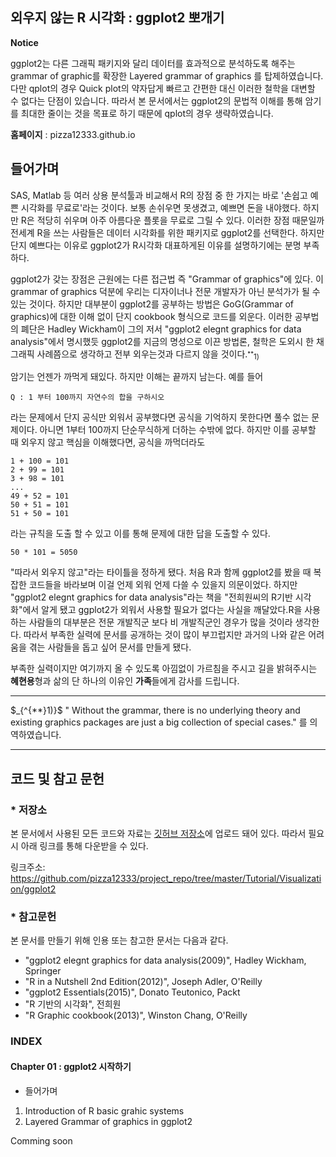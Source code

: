 ## 외우지 않는 R 시각화 : ggplot2 뽀개기

**Notice**

ggplot2는 다른 그래픽 패키지와 달리 데이터를 효과적으로 분석하도록 해주는 grammar of graphic를 확장한 Layered grammar of graphics 를 탑제하였습니다. 다만 qplot의 경우 Quick plot의 약자답게 빠르고 간편한 대신 이러한 철학을 대변할 수 없다는 단점이 있습니다. 따라서 본 문서에서는 ggplot2의 문법적 이해를 통해 암기를 최대한 줄이는 것을 목표로 하기 때문에 qplot의 경우 생략하였습니다.

**홈페이지** : pizza12333.github.io

## 들어가며

SAS, Matlab 등 여러 상용 분석툴과 비교해서 R의 장점 중 한 가지는 바로 '손쉽고 예쁜 시각화를 무료로'라는 것이다. 보통 손쉬우면 못생겼고, 예쁘면 돈을 내야했다. 하지만 R은 적당히 쉬우며 아주 아름다운 플롯을 무료로 그릴 수 있다. 이러한 장점 때문일까 전세계 R을 쓰는 사람들은 데이터 시각화를 위한 패키지로 ggplot2를 선택한다. 하지만 단지 예쁘다는 이유로 ggplot2가 R시각화 대표하게된 이유를 설명하기에는 분명 부족하다. 

ggplot2가 갖는 장점은 근원에는 다른 접근법 즉 "Grammar of graphics"에 있다. 이 grammar of graphics 덕분에 우리는 디자이너나 전문 개발자가 아닌 분석가가 될 수 있는 것이다. 하지만 대부분이 ggplot2를 공부하는 방법은 GoG(Grammar of graphics)에 대한 이해 없이 단지 cookbook 형식으로 코드를 외운다. 이러한 공부법의 폐단은 Hadley Wickham이 그의 저서 "ggplot2 elegnt graphics for data analysis"에서 명시했듯 ggplot2를 지금의 명성으로 이끈 방법론, 철학은 도외시 한 채 그래픽 사례쯤으로 생각하고 전부 외우는것과 다르지 않을 것이다.$_{^{**}1)}$

암기는 언젠가 까먹게 돼있다. 하지만 이해는 끝까지 남는다. 예를 들어

	Q : 1 부터 100까지 자연수의 합을 구하시오

라는 문제에서 단지 공식만 외워서 공부했다면 공식을 기억하지 못한다면 풀수 없는 문제이다. 아니면 1부터 100까지 단순무식하게 더하는 수밖에 없다. 하지만 이를 공부할 때 외우지 않고 핵심을 이해했다면, 공식을 까먹더라도 

	1 + 100 = 101
	2 + 99 = 101
	3 + 98 = 101
	...
	49 + 52 = 101
	50 + 51 = 101
	51 + 50 = 101

라는 규칙을 도출 할 수 있고 이를 통해 문제에 대한 답을 도출할 수 있다.

	50 * 101 = 5050

	
"따라서 외우지 않고"라는 타이틀을 정하게 됐다. 처음 R과 함께 ggplot2를 봤을 때 복잡한 코드들을 바라보며 이걸 언제 외워 언제 다쓸 수 있을지 의문이었다. 하지만  "ggplot2 elegnt graphics for data analysis"라는 책을 "전희원씨의 R기반 시각화"에서 알게 됐고 ggplot2가 외워서 사용할 필요가 없다는 사실을 깨달았다.R을 사용하는 사람들의 대부분은 전문 개발직군 보다 비 개발직군인 경우가 많을 것이라 생각한다. 따라서 부족한 실력에 문서를 공개하는 것이 많이 부끄럽지만 과거의 나와 같은 어려움을 겪는 사람들을 돕고 싶어 문서를 만들게 됐다. 

부족한 실력이지만 여기까지 올 수 있도록 아낌없이 가르침을 주시고 길을 밝혀주시는 **혜현용**형과 삶의 단 하나의 이유인  **가족**들에게 감사를 드립니다.

<hr/>
$_{^{**}1)}$  " Without the grammar, there is no underlying theory and existing graphics packages are just a big collection of special cases." 를 의역하였습니다.
<hr/>

## 코드 및 참고 문헌
### * 저장소
본 문서에서 사용된 모든 코드와 자료는 [깃허브 저장소](https://github.com/pizza12333/project_repo/tree/master/Tutorial/Visualization/ggplot2)에 업로드 돼어 있다. 따라서 필요시 아래 링크를 통해 다운받을 수 있다.

링크주소: https://github.com/pizza12333/project_repo/tree/master/Tutorial/Visualization/ggplot2

### * 참고문헌

본 문서를 만들기 위해 인용 또는 참고한 문서는 다음과 같다.

* "ggplot2 elegnt graphics for data analysis(2009)", Hadley Wickham, Springer
* "R in a Nutshell 2nd Edition(2012)", Joseph Adler, O'Reilly 
* "ggplot2 Essentials(2015)", Donato Teutonico, Packt
* "R 기반의 시각화", 전희원
* "R Graphic cookbook(2013)", Winston Chang, O'Reilly 

### INDEX

#### Chapter 01 : ggplot2 시작하기
* 들어가며
1. Introduction of R basic grahic systems 
2. Layered Grammar of graphics in ggplot2

Comming soon
